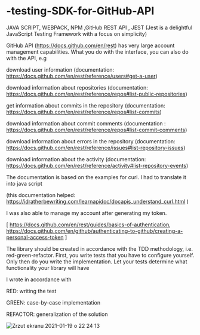 # -testing-SDK-for-GitHub-API
JAVA SCRIPT, WEBPACK, NPM ,GitHub REST API , JEST (Jest is a delightful JavaScript Testing Framework with a focus on simplicity)





GitHub API (https://docs.github.com/en/rest)
has very large account management capabilities. What you do with the interface, you can also do with the API, e.g 

download user information (documentation: https://docs.github.com/en/rest/reference/users#get-a-user)

download information about repositories (documentation: https://docs.github.com/en/rest/reference/repos#list-public-repositories)

get information about commits in the repository (documentation: https://docs.github.com/en/rest/reference/repos#list-commits)

download information about commit comments (documentation : https://docs.github.com/en/rest/reference/repos#list-commit-comments)

download information about errors in the repository (documentation: https://docs.github.com/en/rest/reference/issues#list-repository-issues)

download information about the activity (documentation: https://docs.github.com/en/rest/reference/activity#list-repository-events)



The documentation is based on the examples for curl. I had to translate it into java script 

(this documentation helped: https://idratherbewriting.com/learnapidoc/docapis_understand_curl.html )


I was also able to manage my account after generating my token.

[ https://docs.github.com/en/rest/guides/basics-of-authentication, https://docs.github.com/en/github/authenticating-to-github/creating-a-personal-access-token ]


The library should be created in accordance with the TDD methodology, i.e. red-green-refactor.
First, you write tests that you have to configure yourself.
Only then do you write the implementation.
Let your tests determine what functionality your library will have


I wrote in accordance with

RED: writing the test

GREEN: case-by-case implementation

REFACTOR: generalization of the solution

![Zrzut ekranu 2021-01-19 o 22 24 13](https://user-images.githubusercontent.com/59742201/105095876-907b4200-5aa6-11eb-967c-7180044f7025.png)
